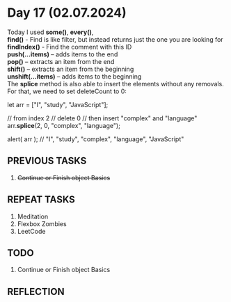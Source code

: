 # Day 17 (02.07.2024)

Today I used **some()**, **every()**,   
**find()** - Find is like filter, but instead returns just the one you are looking for  
**findIndex()** - Find the comment with this ID  
**push(...items)** – adds items to the end  
**pop()** – extracts an item from the end  
**shift()** – extracts an item from the beginning  
**unshift(...items)** – adds items to the beginning  
The **splice** method is also able to insert the elements without any removals. For that, we need to set deleteCount to 0:

let arr = ["I", "study", "JavaScript"];

// from index 2
// delete 0
// then insert "complex" and "language"
arr.**splice**(2, 0, "complex", "language");

alert( arr ); // "I", "study", "complex", "language", "JavaScript"

## PREVIOUS TASKS

1. ~~Continue or Finish object Basics~~

## REPEAT TASKS

1. Meditation
2. Flexbox Zombies
3. LeetCode

## TODO

1. Continue or Finish object Basics

## REFLECTION
